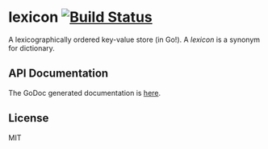 # lexicon [![Build Status](https://drone.io/github.com/PreetamJinka/lexicon/status.png)](https://drone.io/github.com/PreetamJinka/lexicon/latest)
A lexicographically ordered key-value store (in Go!). A *lexicon* is a synonym for dictionary.

## API Documentation

The GoDoc generated documentation is [here](http://godoc.org/github.com/PreetamJinka/lexicon).

## License
MIT
